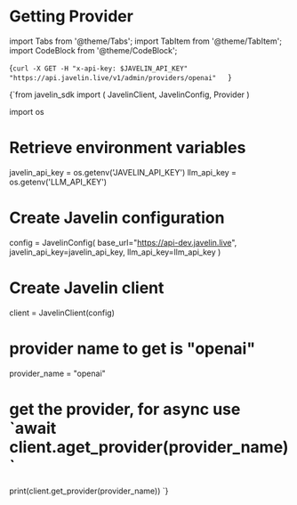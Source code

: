 # Getting Provider
import Tabs from '@theme/Tabs';
import TabItem from '@theme/TabItem';
import CodeBlock from '@theme/CodeBlock';

<Tabs>
<TabItem value="shell" label="Using the API:">

<CodeBlock
  language="python">
  {`curl -X GET -H "x-api-key: $JAVELIN_API_KEY" "https://api.javelin.live/v1/admin/providers/openai"  
`}
</CodeBlock>

</TabItem>

<TabItem value="py" label="In Python:">

<CodeBlock
  language="python"
  title="Javelin Get Provider Example"
  showLineNumbers>
  {`from javelin_sdk import (
    JavelinClient,
    JavelinConfig,
    Provider
)

import os

# Retrieve environment variables
javelin_api_key = os.getenv('JAVELIN_API_KEY')
llm_api_key = os.getenv('LLM_API_KEY')

# Create Javelin configuration
config = JavelinConfig(
    base_url="https://api-dev.javelin.live",
    javelin_api_key=javelin_api_key,
    llm_api_key=llm_api_key
)

# Create Javelin client
client = JavelinClient(config)

# provider name to get is "openai"
provider_name = "openai"

# get the provider, for async use \`await client.aget_provider(provider_name)\`
print(client.get_provider(provider_name))
`}
</CodeBlock>

</TabItem>

</Tabs>
